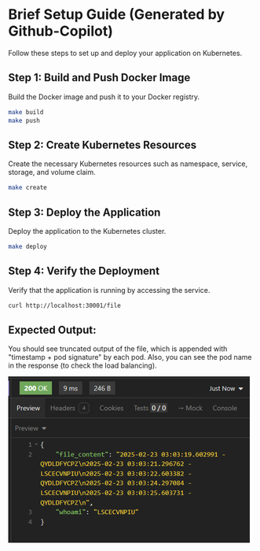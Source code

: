 # Brief Setup Guide (Generated by Github-Copilot)

Follow these steps to set up and deploy your application on Kubernetes.

## Step 1: Build and Push Docker Image
Build the Docker image and push it to your Docker registry.
```sh
make build
make push
```

## Step 2: Create Kubernetes Resources
Create the necessary Kubernetes resources such as namespace, service, storage, and volume claim.
```sh
make create
```

## Step 3: Deploy the Application
Deploy the application to the Kubernetes cluster.
```sh
make deploy
```

## Step 4: Verify the Deployment
Verify that the application is running by accessing the service.
```sh
curl http://localhost:30001/file
```

## Expected Output:
You should see truncated output of the file, which is appended with "timestamp + pod signature" by each pod. Also, you can see the pod name in the response (to check the load balancing).

![Preview of test project](preview/preview.png)
